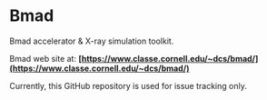 # Bmad
Bmad accelerator &amp; X-ray simulation toolkit.

Bmad web site at: **[https://www.classe.cornell.edu/~dcs/bmad/](https://www.classe.cornell.edu/~dcs/bmad/)**

Currently, this GitHub repository is used for issue tracking only.
